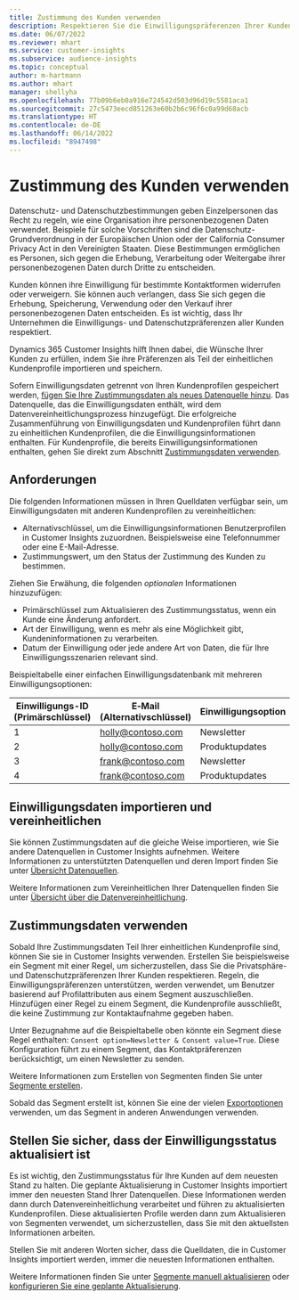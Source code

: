 ```yaml
---
title: Zustimmung des Kunden verwenden
description: Respektieren Sie die Einwilligungspräferenzen Ihrer Kunden in Customer Insights, indem Sie Einwilligungsdaten importieren.
ms.date: 06/07/2022
ms.reviewer: mhart
ms.service: customer-insights
ms.subservice: audience-insights
ms.topic: conceptual
author: m-hartmann
ms.author: mhart
manager: shellyha
ms.openlocfilehash: 77b09b6eb0a916e724542d503d96d19c5581aca1
ms.sourcegitcommit: 27c5473eecd851263e60b2b6c96f6c0a99d68acb
ms.translationtype: HT
ms.contentlocale: de-DE
ms.lasthandoff: 06/14/2022
ms.locfileid: "8947498"
---
```

# <a name="use-customer-consent"></a>Zustimmung des Kunden verwenden

Datenschutz- und Datenschutzbestimmungen geben Einzelpersonen das Recht zu regeln, wie eine Organisation ihre personenbezogenen Daten verwendet. Beispiele für solche Vorschriften sind die Datenschutz-Grundverordnung in der Europäischen Union oder der California Consumer Privacy Act in den Vereinigten Staaten. Diese Bestimmungen ermöglichen es Personen, sich gegen die Erhebung, Verarbeitung oder Weitergabe ihrer personenbezogenen Daten durch Dritte zu entscheiden.  

Kunden können ihre Einwilligung für bestimmte Kontaktformen widerrufen oder verweigern. Sie können auch verlangen, dass Sie sich gegen die Erhebung, Speicherung, Verwendung oder den Verkauf ihrer personenbezogenen Daten entscheiden. Es ist wichtig, dass Ihr Unternehmen die Einwilligungs- und Datenschutzpräferenzen aller Kunden respektiert.  

Dynamics 365 Customer Insights hilft Ihnen dabei, die Wünsche Ihrer Kunden zu erfüllen, indem Sie ihre Präferenzen als Teil der einheitlichen Kundenprofile importieren und speichern.

Sofern Einwilligungsdaten getrennt von Ihren Kundenprofilen gespeichert werden, [fügen Sie Ihre Zustimmungsdaten als neues Datenquelle hinzu](#import-and-unify-consent-data). Das Datenquelle, das die Einwilligungsdaten enthält, wird dem Datenvereinheitlichungsprozess hinzugefügt. Die erfolgreiche Zusammenführung von Einwilligungsdaten und Kundenprofilen führt dann zu einheitlichen Kundenprofilen, die die Einwilligungsinformationen enthalten. Für Kundenprofile, die bereits Einwilligungsinformationen enthalten, gehen Sie direkt zum Abschnitt [Zustimmungsdaten verwenden](#use-consent-data).

## <a name="prerequisites"></a>Anforderungen

Die folgenden Informationen müssen in Ihren Quelldaten verfügbar sein, um Einwilligungsdaten mit anderen Kundenprofilen zu vereinheitlichen:

- Alternativschlüssel, um die Einwilligungsinformationen Benutzerprofilen in Customer Insights zuzuordnen. Beispielsweise eine Telefonnummer oder eine E-Mail-Adresse.
- Zustimmungswert, um den Status der Zustimmung des Kunden zu bestimmen.

Ziehen Sie Erwähung, die folgenden *optionalen* Informationen hinzuzufügen:

- Primärschlüssel zum Aktualisieren des Zustimmungsstatus, wenn ein Kunde eine Änderung anfordert.
- Art der Einwilligung, wenn es mehr als eine Möglichkeit gibt, Kundeninformationen zu verarbeiten.
- Datum der Einwilligung oder jede andere Art von Daten, die für Ihre Einwilligungsszenarien relevant sind.

Beispieltabelle einer einfachen Einwilligungsdatenbank mit mehreren Einwilligungsoptionen:

|Einwilligungs-ID (Primärschlüssel)   |E‑Mail (Alternativschlüssel)  |Einwilligungsoption  |Einwilligungswert  |
|---------|---------|---------|---------|
|1    |  holly@contoso.com       |  Newsletter       |  False       |
|2    |  holly@contoso.com       |  Produktupdates       |  true       |
|3    |  frank@contoso.com       |  Newsletter       | true        |
|4    |  frank@contoso.com       |  Produktupdates       |  False       |

## <a name="import-and-unify-consent-data"></a>Einwilligungsdaten importieren und vereinheitlichen

Sie können Zustimmungsdaten auf die gleiche Weise importieren, wie Sie andere Datenquellen in Customer Insights aufnehmen. Weitere Informationen zu unterstützten Datenquellen und deren Import finden Sie unter [Übersicht Datenquellen](data-sources.md).

Weitere Informationen zum Vereinheitlichen Ihrer Datenquellen finden Sie unter [Übersicht über die Datenvereinheitlichung](data-unification.md).

## <a name="use-consent-data"></a>Zustimmungsdaten verwenden

Sobald Ihre Zustimmungsdaten Teil Ihrer einheitlichen Kundenprofile sind, können Sie sie in Customer Insights verwenden. Erstellen Sie beispielsweise ein Segment mit einer Regel, um sicherzustellen, dass Sie die Privatsphäre- und Datenschutzpräferenzen Ihrer Kunden respektieren. Regeln, die Einwilligungspräferenzen unterstützen, werden verwendet, um Benutzer basierend auf Profilattributen aus einem Segment auszuschließen. Hinzufügen einer Regel zu einem Segment, die Kundenprofile ausschließt, die keine Zustimmung zur Kontaktaufnahme gegeben haben.

Unter Bezugnahme auf die Beispieltabelle oben könnte ein Segment diese Regel enthalten: `Consent option=Newsletter & Consent value=True`. Diese Konfiguration führt zu einem Segment, das Kontaktpräferenzen berücksichtigt, um einen Newsletter zu senden.

Weitere Informationen zum Erstellen von Segmenten finden Sie unter [Segmente erstellen](segment-builder.md).

Sobald das Segment erstellt ist, können Sie eine der vielen [Exportoptionen](export-destinations.md) verwenden, um das Segment in anderen Anwendungen verwenden.

## <a name="ensure-updated-consent-status"></a>Stellen Sie sicher, dass der Einwilligungsstatus aktualisiert ist

Es ist wichtig, den Zustimmungsstatus für Ihre Kunden auf dem neuesten Stand zu halten. Die geplante Aktualisierung in Customer Insights importiert immer den neuesten Stand Ihrer Datenquellen. Diese Informationen werden dann durch Datenvereinheitlichung verarbeitet und führen zu aktualisierten Kundenprofilen. Diese aktualisierten Profile werden dann zum Aktualisieren von Segmenten verwendet, um sicherzustellen, dass Sie mit den aktuellsten Informationen arbeiten.

Stellen Sie mit anderen Worten sicher, dass die Quelldaten, die in Customer Insights importiert werden, immer die neuesten Informationen enthalten.

Weitere Informationen finden Sie unter [Segmente manuell aktualisieren](segments.md#refresh-segments) oder [konfigurieren Sie eine geplante Aktualisierung](system.md#schedule-tab).
